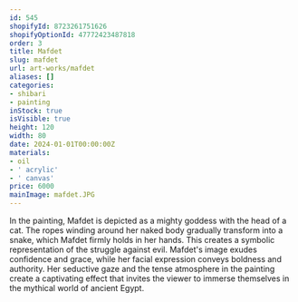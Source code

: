```yaml
---
id: 545
shopifyId: 8723261751626
shopifyOptionId: 47772423487818
order: 3
title: Mafdet
slug: mafdet
url: art-works/mafdet
aliases: []
categories:
- shibari
- painting
inStock: true
isVisible: true
height: 120
width: 80
date: 2024-01-01T00:00:00Z
materials:
- oil
- ' acrylic'
- ' canvas'
price: 6000
mainImage: mafdet.JPG
---
```

In the painting, Mafdet is depicted as a mighty goddess with the head of a cat. The ropes winding around her naked body gradually transform into a snake, which Mafdet firmly holds in her hands. This creates a symbolic representation of the struggle against evil. Mafdet's image exudes confidence and grace, while her facial expression conveys boldness and authority. Her seductive gaze and the tense atmosphere in the painting create a captivating effect that invites the viewer to immerse themselves in the mythical world of ancient Egypt.